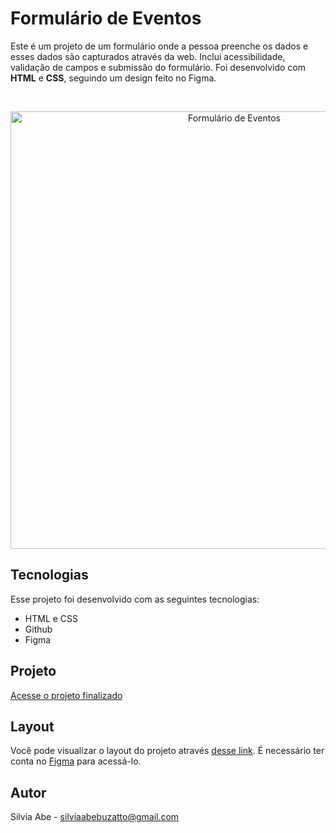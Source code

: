 # Formulário de Eventos

<p>
  Este é um projeto de um formulário onde a pessoa preenche os dados e esses dados são capturados através da web. Inclui acessibilidade, validação de campos e submissão do formulário. 
  Foi desenvolvido com <b>HTML</b> e <b>CSS</b>, seguindo um design feito no Figma.
</p>

<br>

<p align="center">
  <img alt="Formulário de Eventos" src="https://github.com/user-attachments/assets/f08de0f8-a60b-4861-a7a9-a102034e375e" width="700">
</p>

## Tecnologias

Esse projeto foi desenvolvido com as seguintes tecnologias:

- HTML e CSS
- Github
- Figma

## Projeto

[Acesse o projeto finalizado](https://github.com/silviaabe/projetorocketseat3)

## Layout

Você pode visualizar o layout do projeto através [desse link](https://www.figma.com/design/sgcJKpGAeVqh7rf2pwsOd9/Explorer-Stage-03-Projeto-01/duplicate). É necessário ter conta no [Figma](https://figma.com) para acessá-lo.

## Autor

Silvia Abe - silviaabebuzatto@gmail.com
